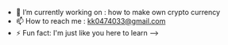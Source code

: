 

- 🔭 I’m currently working on : how to make own crypto currency
- 📫 How to reach me : kk0474033@gmail.com
- ⚡ Fun fact: I'm just like you here to learn 
-->
